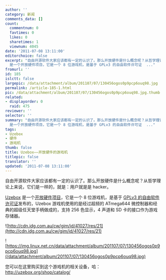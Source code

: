 ```yaml
---
author: ''
category: 新闻
comments_data: []
count:
  commentnum: 0
  favtimes: 0
  likes: 0
  sharetimes: 1
  viewnum: 4045
date: '2011-07-08 13:11:00'
editorchoice: false
excerpt: "自由开源软件大家应该都有一定的认识了。那么开放硬件是什么概念呢？从哲学理论上来说，它们是一样的，就是：用户就是是 hacker。\r\nUzebox
  是一个开放硬件项目，它是一个 8 位游戏机，是基于 GPLv3 的自由软件许可证  ..."
fromurl: ''
id: 185
islctt: false
largepic: /data/attachment/album/201107/07/130456ogos0p9pcp6ouq98.jpg
permalink: /article-185-1.html
pic: /data/attachment/album/201107/07/130456ogos0p9pcp6ouq98.jpg.thumb.jpg
related:
- displayorder: 0
  raid: 475
reviewer: ''
selector: ''
summary: "自由开源软件大家应该都有一定的认识了。那么开放硬件是什么概念呢？从哲学理论上来说，它们是一样的，就是：用户就是是 hacker。\r\nUzebox
  是一个开放硬件项目，它是一个 8 位游戏机，是基于 GPLv3 的自由软件许可证  ..."
tags:
- Uzebox
- 硬件
- 游戏机
thumb: false
title: Uzebox——开放硬件的游戏机
titlepic: false
translator: ''
updated: '2011-07-08 13:11:00'
---
```


自由开源软件大家应该都有一定的认识了。那么开放硬件是什么概念呢？从哲学理论上来说，它们是一样的，就是：用户就是是 hacker。


[Uzebox](http://en.wikipedia.org/wiki/Uzebox) 是一个[开放硬件项目](http://www.computerworld.com.au/article/392560/uzebox_an_open_source_hardware_games_console/)，它是一个 8 位游戏机，是基于 [GPLv3 的自由软件许可证](http://gplv3.fsf.org/)发布的，Uzebox 游戏机使用的是经过超频的 ATmega644 微控制器和经典的超级任天堂手柄做成的，支持 256 色显示，4 声道和 SD 卡的接口作为游戏存储器。


![http://cdn.idg.com.au/cw/gim/id/41027/res/21](http://cdn.idg.com.au/cw/gim/id/41027/res/21)


![https://img.linux.net.cn/data/attachment/album/201107/07/130456ogos0p9pcp6ouq98.jpg](/data/attachment/album/201107/07/130456ogos0p9pcp6ouq98.jpg)


您可以在这里购买到这个游戏机的相关设备，哈：http://uzebox.org/shop/catalog/